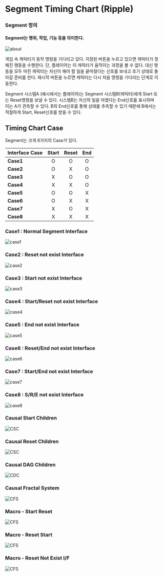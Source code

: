 <!--
작성 후 문서 나눌것
-->

# Segment Timing Chart (Ripple)


### Segment 정의
#### Segment는 행위, 작업, 기능 등을 의미한다.
![about](IMG/About.PNG)

게임 속 캐릭터가 동작 명령을 기다리고 있다. 지정된 버튼을 누르고 있으면 캐릭터가 정해진 행동을 수행한다. 단, 플레이어는 이 캐릭터가 움직이는 과정을 볼 수 없다. 대신 행동을 모두 마친 캐릭터는 자신이 해야 할 일을 끝마쳤다는 신호를 보내고 초기 상태로 돌아갈 준비를 한다. 재시작 버튼을 누르면 캐릭터는 다시 처음 명령을 기다리는 단계로 이동한다.

Segment 시스템A (예시에서는 플레이어)는 Segment 시스템B(캐릭터)에게 Start 또는 Reset명령을 보낼 수 있다. 시스템B는 자신의 일을 마쳤다는 End신호를 표시하며 이는 A가 관측할 수 있다. B의 End신호를 통해 상태를 추측할 수 있기 때문에 B에서는 적절하게 Start, Reset신호를 받을 수 있다.



## Timing Chart Case

Segment는 크게 8가지의 Case가 있다.

| Interface Case | Start | Reset| End |
|:--|:--:|:--:|:--:|
|**Case1**|O|O|O|
|**Case2**|O|X|O|
|**Case3**|X|O|O|
|**Case4**|X|X|O|
|**Case5**|O|O|X|
|**Case6**|O|X|X|
|**Case7**|X|O|X|
|**Case8**|X|X|X|



### Case1 : Normal Segment Interface

![case1](IMG/Case1.PNG)


### Case2 : Reset not exist Interface
![case2](IMG/Case2.PNG)


### Case3 : Start not exist Interface
![case3](IMG/Case3.PNG)

### Case4 : Start/Reset not exist Interface
![case4](IMG/Case4.PNG)


### Case5 : End not exist Interface
![case5](IMG/Case5.PNG)

### Case6 : Reset/End not exist Interface
![case6](IMG/Case6.PNG)
### Case7 : Start/End not exist Interface
![case7](IMG/Case7.PNG)
### Case8 : S/R/E not exist Interface
![case8](IMG/Case8.PNG)


### Causal Start Children
![CSC](IMG/CausalSChildren.PNG)
### Causal Reset Children
![CSC](IMG/CausalRChildren.PNG)

### Causal DAG Children

![CDC](IMG/CausalDAGChildren.PNG)

### Causal Fractal System

![CFS](IMG/CausalFractalSys.PNG)

### Macro - Start Reset
![CFS](IMG/MacroSR.PNG)
### Macro - Reset Start
![CFS](IMG/MacroRS.PNG)
### Macro - Reset Not Exist I/F
![CFS](IMG/MacroRNE.PNG)